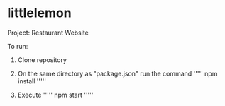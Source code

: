 # littlelemon
Project: Restaurant Website

To run:
1) Clone repository

2) On the same directory as "package.json" run the command
'''''
npm install
'''''

3) Execute 
'''''
npm start
'''''
